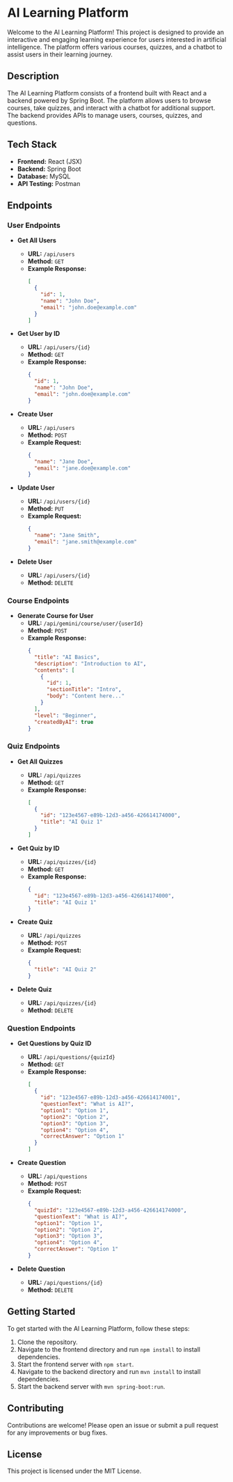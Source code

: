 # AI Learning Platform

Welcome to the AI Learning Platform! This project is designed to provide an interactive and engaging learning experience for users interested in artificial intelligence. The platform offers various courses, quizzes, and a chatbot to assist users in their learning journey.

## Description

The AI Learning Platform consists of a frontend built with React and a backend powered by Spring Boot. The platform allows users to browse courses, take quizzes, and interact with a chatbot for additional support. The backend provides APIs to manage users, courses, quizzes, and questions.

## Tech Stack

- **Frontend:** React (JSX)
- **Backend:** Spring Boot
- **Database:** MySQL
- **API Testing:** Postman

## Endpoints

### User Endpoints

- **Get All Users**
  - **URL:** `/api/users`
  - **Method:** `GET`
  - **Example Response:**
    ```json
    [
      {
        "id": 1,
        "name": "John Doe",
        "email": "john.doe@example.com"
      }
    ]
    ```

- **Get User by ID**
  - **URL:** `/api/users/{id}`
  - **Method:** `GET`
  - **Example Response:**
    ```json
    {
      "id": 1,
      "name": "John Doe",
      "email": "john.doe@example.com"
    }
    ```

- **Create User**
  - **URL:** `/api/users`
  - **Method:** `POST`
  - **Example Request:**
    ```json
    {
      "name": "Jane Doe",
      "email": "jane.doe@example.com"
    }
    ```

- **Update User**
  - **URL:** `/api/users/{id}`
  - **Method:** `PUT`
  - **Example Request:**
    ```json
    {
      "name": "Jane Smith",
      "email": "jane.smith@example.com"
    }
    ```

- **Delete User**
  - **URL:** `/api/users/{id}`
  - **Method:** `DELETE`

### Course Endpoints

- **Generate Course for User**
  - **URL:** `/api/gemini/course/user/{userId}`
  - **Method:** `POST`
  - **Example Response:**
    ```json
    {
      "title": "AI Basics",
      "description": "Introduction to AI",
      "contents": [
        {
          "id": 1,
          "sectionTitle": "Intro",
          "body": "Content here..."
        }
      ],
      "level": "Beginner",
      "createdByAI": true
    }
    ```

### Quiz Endpoints

- **Get All Quizzes**
  - **URL:** `/api/quizzes`
  - **Method:** `GET`
  - **Example Response:**
    ```json
    [
      {
        "id": "123e4567-e89b-12d3-a456-426614174000",
        "title": "AI Quiz 1"
      }
    ]
    ```

- **Get Quiz by ID**
  - **URL:** `/api/quizzes/{id}`
  - **Method:** `GET`
  - **Example Response:**
    ```json
    {
      "id": "123e4567-e89b-12d3-a456-426614174000",
      "title": "AI Quiz 1"
    }
    ```

- **Create Quiz**
  - **URL:** `/api/quizzes`
  - **Method:** `POST`
  - **Example Request:**
    ```json
    {
      "title": "AI Quiz 2"
    }
    ```

- **Delete Quiz**
  - **URL:** `/api/quizzes/{id}`
  - **Method:** `DELETE`

### Question Endpoints

- **Get Questions by Quiz ID**
  - **URL:** `/api/questions/{quizId}`
  - **Method:** `GET`
  - **Example Response:**
    ```json
    [
      {
        "id": "123e4567-e89b-12d3-a456-426614174001",
        "questionText": "What is AI?",
        "option1": "Option 1",
        "option2": "Option 2",
        "option3": "Option 3",
        "option4": "Option 4",
        "correctAnswer": "Option 1"
      }
    ]
    ```

- **Create Question**
  - **URL:** `/api/questions`
  - **Method:** `POST`
  - **Example Request:**
    ```json
    {
      "quizId": "123e4567-e89b-12d3-a456-426614174000",
      "questionText": "What is AI?",
      "option1": "Option 1",
      "option2": "Option 2",
      "option3": "Option 3",
      "option4": "Option 4",
      "correctAnswer": "Option 1"
    }
    ```

- **Delete Question**
  - **URL:** `/api/questions/{id}`
  - **Method:** `DELETE`

## Getting Started

To get started with the AI Learning Platform, follow these steps:

1. Clone the repository.
2. Navigate to the frontend directory and run `npm install` to install dependencies.
3. Start the frontend server with `npm start`.
4. Navigate to the backend directory and run `mvn install` to install dependencies.
5. Start the backend server with `mvn spring-boot:run`.

## Contributing

Contributions are welcome! Please open an issue or submit a pull request for any improvements or bug fixes.

## License

This project is licensed under the MIT License.
